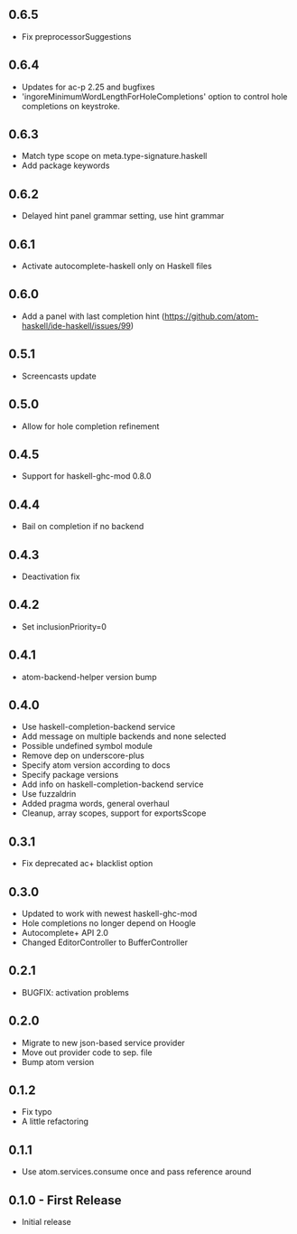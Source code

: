 ## 0.6.5
* Fix preprocessorSuggestions

## 0.6.4
* Updates for ac-p 2.25 and bugfixes
* 'ingoreMinimumWordLengthForHoleCompletions' option to control hole completions on keystroke.

## 0.6.3
* Match type scope on meta.type-signature.haskell
* Add package keywords

## 0.6.2
* Delayed hint panel grammar setting, use hint grammar

## 0.6.1
* Activate autocomplete-haskell only on Haskell files

## 0.6.0
* Add a panel with last completion hint (https://github.com/atom-haskell/ide-haskell/issues/99)

## 0.5.1
* Screencasts update

## 0.5.0
* Allow for hole completion refinement

## 0.4.5
* Support for haskell-ghc-mod 0.8.0

## 0.4.4
* Bail on completion if no backend

## 0.4.3
* Deactivation fix

## 0.4.2
* Set inclusionPriority=0

## 0.4.1
* atom-backend-helper version bump

## 0.4.0
* Use haskell-completion-backend service
* Add message on multiple backends and none selected
* Possible undefined symbol module
* Remove dep on underscore-plus
* Specify atom version according to docs
* Specify package versions
* Add info on haskell-completion-backend service
* Use fuzzaldrin
* Added pragma words, general overhaul
* Cleanup, array scopes, support for exportsScope

## 0.3.1
* Fix deprecated ac+ blacklist option

## 0.3.0
* Updated to work with newest haskell-ghc-mod
* Hole completions no longer depend on Hoogle
* Autocomplete+ API 2.0
* Changed EditorController to BufferController

## 0.2.1
* BUGFIX: activation problems

## 0.2.0
* Migrate to new json-based service provider
* Move out provider code to sep. file
* Bump atom version

## 0.1.2
* Fix typo
* A little refactoring

## 0.1.1
* Use atom.services.consume once and pass reference around

## 0.1.0 - First Release
* Initial release
